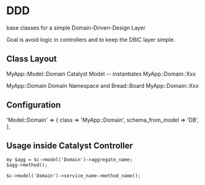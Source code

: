 # DDD #

base classes for a simple Domain-Driven-Design Layer

Goal is avoid logic in controllers and to keep the DBIC layer simple.


## Class Layout ##

MyApp::Model::Domain        Catalyst Model -- instantiates MyApp::Domain::Xxx

MyApp::Domain               Domain Namespace and Bread::Board
MyApp::Domain::Xxx


## Configuration ##

'Model::Domain' => {
    class             => 'MyApp::Domain',
    schema_from_model => 'DB',
},


## Usage inside Catalyst Controller ##

    my $agg = $c->model('Domain')->aggregate_name;
    $agg->method();
    
    $c->model('Domain')->service_name->method_name();

